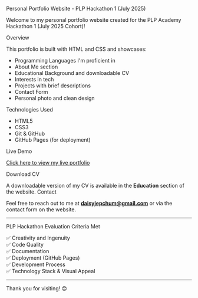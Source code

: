 Personal Portfolio Website - PLP Hackathon 1 (July 2025)

Welcome to my personal portfolio website created for the PLP Academy Hackathon 1 (July 2025 Cohort)! 

 Overview

This portfolio is built with HTML and CSS and showcases:

-  Programming Languages I'm proficient in
-  About Me section
-  Educational Background and downloadable CV
-  Interests in tech
-  Projects with brief descriptions
-  Contact Form
- Personal photo and clean design

Technologies Used

- HTML5  
- CSS3  
- Git & GitHub  
- GitHub Pages (for deployment)

 Live Demo

 [Click here to view my live portfolio](https://github.com/daizy-jepchumba/plp-portfolio/)  

Download CV

A downloadable version of my CV is available in the **Education** section of the website.
 Contact

Feel free to reach out to me at **daisyjepchum@gmail.com** or via the contact form on the website.

---

PLP Hackathon Evaluation Criteria Met

✅ Creativity and Ingenuity  
✅ Code Quality  
✅ Documentation  
✅ Deployment (GitHub Pages)  
✅ Development Process  
✅ Technology Stack & Visual Appeal

---

Thank you for visiting! 😊
